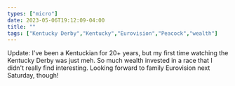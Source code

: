 ```yaml
---
types: ["micro"]
date: 2023-05-06T19:12:09-04:00
title: ""
tags: ["Kentucky Derby","Kentucky","Eurovision","Peacock","wealth"]
---
```

Update: I've been a Kentuckian for 20+ years, but my first time watching the Kentucky Derby was just meh. So much wealth invested in a race that I didn't really find interesting. Looking forward to family Eurovision next Saturday, though!
